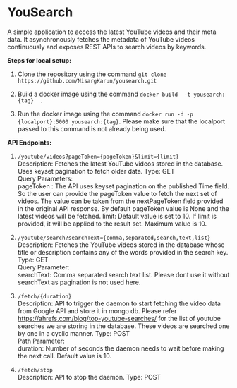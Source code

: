 # YouSearch

A simple application to access the latest YouTube videos and their meta data. It asynchronously fetches the metadata of YouTube videos continuously and exposes REST APIs to search videos by keywords.


<B>Steps for local setup:</B> 

1. Clone the repository using the command `git clone https://github.com/NisargKarun/yousearch.git`

2. Build a docker image using the command `docker build  -t yousearch:{tag}  .`

3. Run the docker image using the command `docker run -d -p {localport}:5000 yousearch:{tag}`. Please make sure that the localport passed to this command is not already being used.


<B>API Endpoints:</B> 

1. `/youtube/videos?pageToken={pageToken}&limit={limit}`<br/>
    Description: Fetches the latest YouTube videos stored in the database. Uses keyset pagination to fetch older data.
    Type: GET<br/>
    Query Parameters:<br/>
    pageToken : The API uses keyset pagination on the published Time field. So the user can provide the pageToken value to fetch the next set of videos. The value can be taken from the nextPageToken field provided in the original API response. By default pageToken value is None and the latest videos will be fetched.
    limit: Default value is set to 10. If limit is provided, it will be applied to the result set. Maximum value is 10.
    
2. `/youtube/search?searchText={comma,separated,search,text,list}`<br/>
    Description: Fetches the YouTube videos stored in the database whose title or description contains any of the words provided in the search key.
    Type: GET<br/>
    Query Parameter:<br/>
    searchText: Comma separated search text list. Please dont use it without searchText as pagination is not used here.
    
3.  `/fetch/{duration}`<br/>
    Description: API to trigger the daemon to start fetching the video data from Google API and store it in mongo db. Please refer https://ahrefs.com/blog/top-youtube-searches/ for the list of youtube searches we are storing in the database. These videos are searched one by one in a cyclic manner.
    Type: POST<br/>
    Path Parameter:<br/>
    duration: Number of seconds the daemon needs to wait before making the next call. Default value is 10.
    
4.  `/fetch/stop`<br/>
    Description: API to stop the daemon.
    Type: POST<br/>
    
    

